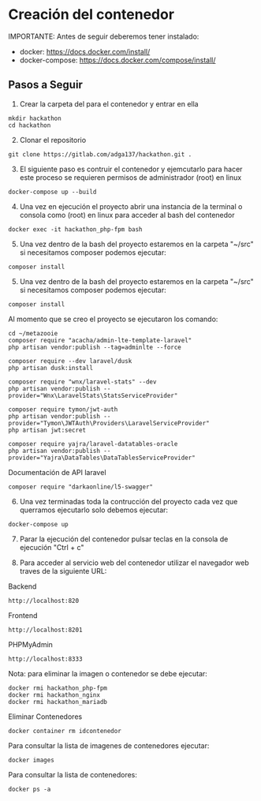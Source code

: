 # Creación del contenedor

IMPORTANTE: Antes de seguir deberemos tener instalado:
- docker: https://docs.docker.com/install/
- docker-compose: https://docs.docker.com/compose/install/

## Pasos a Seguir


1. Crear la carpeta del para el contenedor y entrar en ella

```
mkdir hackathon
cd hackathon
```

2. Clonar el repositorio

```
git clone https://gitlab.com/adga137/hackathon.git .
```

3. El siguiente paso es contruir el contenedor y ejemcutarlo para hacer este proceso se requieren permisos de administrador (root) en linux

```
docker-compose up --build
```

4. Una vez en ejecución el proyecto abrir una instancia de la terminal o consola como (root) en linux para acceder al bash del contenedor

```
docker exec -it hackathon_php-fpm bash
```

5. Una vez dentro de la bash del proyecto estaremos en la carpeta "~/src" si necesitamos composer podemos ejecutar:

```
composer install
```

5. Una vez dentro de la bash del proyecto estaremos en la carpeta "~/src" si necesitamos composer podemos ejecutar:

```
composer install
```
Al momento que se creo el proyecto se ejecutaron los comando:

```
cd ~/metazooie
composer require "acacha/admin-lte-template-laravel"
php artisan vendor:publish --tag=adminlte --force

composer require --dev laravel/dusk
php artisan dusk:install

composer require "wnx/laravel-stats" --dev
php artisan vendor:publish --provider="Wnx\LaravelStats\StatsServiceProvider"

composer require tymon/jwt-auth
php artisan vendor:publish --provider="Tymon\JWTAuth\Providers\LaravelServiceProvider"
php artisan jwt:secret

composer require yajra/laravel-datatables-oracle
php artisan vendor:publish --provider="Yajra\DataTables\DataTablesServiceProvider"
```
Documentación de API laravel

```
composer require "darkaonline/l5-swagger"
```

6. Una vez terminadas toda la contrucción del proyecto cada vez que querramos ejecutarlo solo debemos ejecutar:

```
docker-compose up
```

7. Parar la ejecución del contenedor pulsar teclas en la consola de ejecución "Ctrl + c"

8. Para acceder al servicio web del contenedor utilizar el navegador web traves de la siguiente URL:

Backend
```
http://localhost:820 
```
Frontend
```
http://localhost:8201
```
PHPMyAdmin
```
http://localhost:8333
```

Nota: para eliminar la imagen o contenedor se debe ejecutar:

```
docker rmi hackathon_php-fpm
docker rmi hackathon_nginx
docker rmi hackathon_mariadb
```

Eliminar Contenedores
```
docker container rm idcontenedor
```

Para consultar la lista de imagenes de contenedores ejecutar:
```
docker images
```

Para consultar la lista de contenedores:
```
docker ps -a
```
